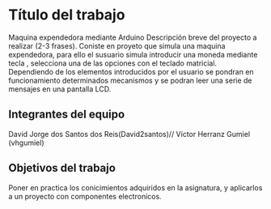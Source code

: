 # Título del trabajo
Maquina expendedora mediante Arduino
Descripción breve del proyecto a realizar (2-3 frases).
Coniste en proyeto que simula una maquina expendedora, para ello el susuario simula introducir una moneda mediante tecla , selecciona una de las opciones con el teclado matricial. Dependiendo de los elementos introducidos por el usuario se pondran en funcionamiento determinados mecanismos y se podran leer una serie de mensajes en una pantalla LCD.
## Integrantes del equipo
David Jorge dos Santos dos Reis(David2santos)//
Víctor Herranz Gumiel (vhgumiel)
## Objetivos del trabajo
Poner en practica los conicimientos adquiridos en la asignatura, y aplicarlos a un proyecto con componentes electronicos.
